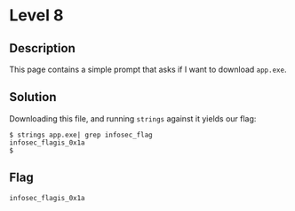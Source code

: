 # Level 8

## Description

This page contains a simple prompt that asks if I want to download `app.exe`.

## Solution

Downloading this file, and running `strings` against it yields our flag:

```shell
$ strings app.exe| grep infosec_flag
infosec_flagis_0x1a
$
```

## Flag

`infosec_flagis_0x1a`

